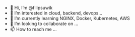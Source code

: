 - 👋 Hi, I’m @filipsuwik
- 👀 I’m interested in cloud, backend, devops...
- 🌱 I’m currently learning NGINX, Docker, Kubernetes, AWS
- 💞️ I’m looking to collaborate on ...
- 📫 How to reach me ...

<!---
filipsuwik/filipsuwik is a ✨ special ✨ repository because its `README.md` (this file) appears on your GitHub profile.
You can click the Preview link to take a look at your changes.
--->

